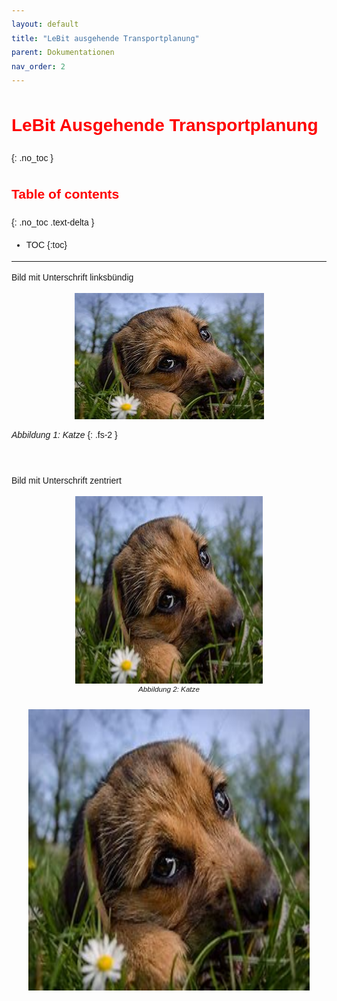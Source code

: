 ```yaml
---
layout: default
title: "LeBit ausgehende Transportplanung"
parent: Dokumentationen
nav_order: 2
---
```




# LeBit Ausgehende Transportplanung
 
{: .no_toc }

## Table of contents
{: .no_toc .text-delta }

- TOC
{:toc}

--- 

<style>
  body {
    font-family: 'Arial', sans-serif;
    line-height: 1.6;
  }

  h1, h2, h3 {
    color: red;
  }
  img {
      margin: 0 auto;
      display: block; 
    }
    figcaption {
        font-style: italic;
        text-align: center;
        font-size: smaller;
    }

</style>

Bild mit Unterschrift linksbündig


![](../../assets/images/Transportplanung/Hund.jpg)

*Abbildung 1: Katze*
{: .fs-2 }

<br>

Bild mit Unterschrift zentriert


<img src="../../assets/images/Transportplanung/Hund.jpg" alt="Hund" title="Hund" height="300" width="300" />

<figcaption> Abbildung 2: Katze </figcaption>

<br>

<img src="../../assets/images/Transportplanung/Hund.jpg" alt="Hund" title="Hund" height="450" width="450" />

